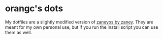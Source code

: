 # orangc's dots
My dotfiles are a slightly modified version of [zaneyos by zaney](https://gitlab.com/Zaney/zaneyos). They are meant for my own personal use, but if you run the install script you can use them as well.